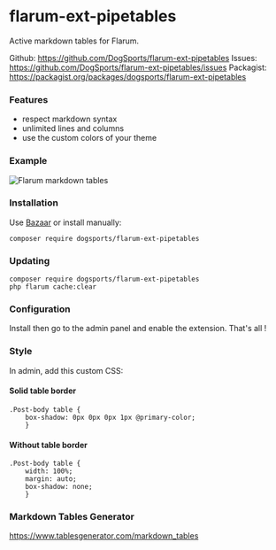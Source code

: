 # flarum-ext-pipetables
Active markdown tables for Flarum.

Github: https://github.com/DogSports/flarum-ext-pipetables
Issues: https://github.com/DogSports/flarum-ext-pipetables/issues
Packagist: https://packagist.org/packages/dogsports/flarum-ext-pipetables

### Features
* respect markdown syntax
* unlimited lines and columns
* use the custom colors of your theme

### Example
![Flarum markdown tables](https://framapic.org/LEYSpBr1lbbv/2iLLOGOwRegm)

### Installation
Use [Bazaar](https://github.com/flagrow/bazaar) or install manually:
```
composer require dogsports/flarum-ext-pipetables
```

### Updating
```
composer require dogsports/flarum-ext-pipetables
php flarum cache:clear
```

### Configuration
Install then go to the admin panel and enable the extension. That's all !

### Style
In admin, add this custom CSS:

#### Solid table border
```
.Post-body table {
    box-shadow: 0px 0px 0px 1px @primary-color;
    }
```

#### Without table border
```
.Post-body table {
    width: 100%;
    margin: auto;
    box-shadow: none;
    }
```

### Markdown Tables Generator
https://www.tablesgenerator.com/markdown_tables
